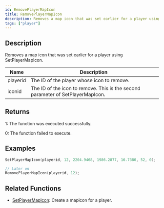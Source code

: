 ```yaml
---
id: RemovePlayerMapIcon
title: RemovePlayerMapIcon
description: Removes a map icon that was set earlier for a player using SetPlayerMapIcon.
tags: ["player"]
---
```


## Description

Removes a map icon that was set earlier for a player using SetPlayerMapIcon.

| Name     | Description                                                                     |
| -------- | ------------------------------------------------------------------------------- |
| playerid | The ID of the player whose icon to remove.                                      |
| iconid   | The ID of the icon to remove. This is the second parameter of SetPlayerMapIcon. |

## Returns

1: The function was executed successfully.

0: The function failed to execute.

## Examples

```c
SetPlayerMapIcon(playerid, 12, 2204.9468, 1986.2877, 16.7380, 52, 0);

// Later on
RemovePlayerMapIcon(playerid, 12);
```

## Related Functions

- [SetPlayerMapIcon](/docs/scripting/functions/SetPlayerMapIcon): Create a mapicon for a player.

